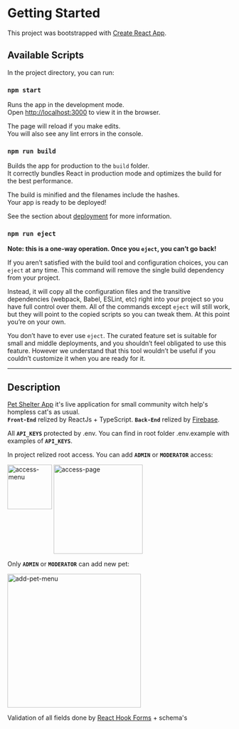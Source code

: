# Getting Started

This project was bootstrapped with [Create React App](https://github.com/facebook/create-react-app).

## Available Scripts

In the project directory, you can run:

### `npm start`

Runs the app in the development mode.\
Open [http://localhost:3000](http://localhost:3000) to view it in the browser.

The page will reload if you make edits.\
You will also see any lint errors in the console.


### `npm run build`

Builds the app for production to the `build` folder.\
It correctly bundles React in production mode and optimizes the build for the best performance.

The build is minified and the filenames include the hashes.\
Your app is ready to be deployed!

See the section about [deployment](https://facebook.github.io/create-react-app/docs/deployment) for more information.

### `npm run eject`

**Note: this is a one-way operation. Once you `eject`, you can’t go back!**

If you aren’t satisfied with the build tool and configuration choices, you can `eject` at any time. This command will remove the single build dependency from your project.

Instead, it will copy all the configuration files and the transitive dependencies (webpack, Babel, ESLint, etc) right into your project so you have full control over them. All of the commands except `eject` will still work, but they will point to the copied scripts so you can tweak them. At this point you’re on your own.

You don’t have to ever use `eject`. The curated feature set is suitable for small and middle deployments, and you shouldn’t feel obligated to use this feature. However we understand that this tool wouldn’t be useful if you couldn’t customize it when you are ready for it.

---
## Description
[Pet Shelter App](https://pet-shelter-app.netlify.app/) it's live application for small community witch help's hompless cat's as usual.\
**`Front-End`** relized by ReactJs + TypeScript. **`Back-End`** relized by [Firebase](https://firebase.google.com/).

All **`API_KEYS`** protected by .env. You can find in root folder .env.example with examples of **`API_KEYS`**.

In project relized root access. You can add **`ADMIN`** or **`MODERATOR`** access:
<div>
<img align='top' height='100px' src='https://user-images.githubusercontent.com/48805990/234205559-5e6890d3-deb1-4f51-8d71-65e1872ceb3f.jpg' alt='access-menu'>
<img align='top' height='200px' src='https://user-images.githubusercontent.com/48805990/234207871-fb27776d-31de-4691-b2d3-8208fffcfc38.jpg' alt='access-page'>
</div>

Only **`ADMIN`** or **`MODERATOR`** can add new pet:
<div>
<img align='top' height='300px' src='https://user-images.githubusercontent.com/48805990/234224707-3a9cb927-17aa-42b6-b32f-3fbb37afbef9.jpg' alt='add-pet-menu'>
</div>

Validation of all fields done by [React Hook Forms](https://react-hook-form.com/) + schema's
